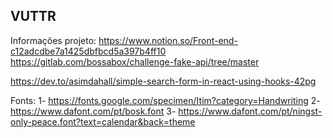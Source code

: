 ## VUTTR


Informações projeto:
https://www.notion.so/Front-end-c12adcdbe7a1425dbfbcd5a397b4ff10
https://gitlab.com/bossabox/challenge-fake-api/tree/master

https://dev.to/asimdahall/simple-search-form-in-react-using-hooks-42pg


Fonts:
1- https://fonts.google.com/specimen/Itim?category=Handwriting
2- https://www.dafont.com/pt/bosk.font
3- https://www.dafont.com/pt/ningst-only-peace.font?text=calendar&back=theme